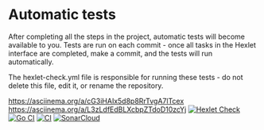 # Automatic tests

After completing all the steps in the project, automatic tests will become available to you. Tests are run on each commit - once all tasks in the Hexlet interface are completed, make a commit, and the tests will run automatically.

The hexlet-check.yml file is responsible for running these tests - do not delete this file, edit it, or rename the repository.

https://asciinema.org/a/cG3iHAIx5d8p8RrTvgA7lTcex
https://asciinema.org/a/L3zLdfEdBLXcbpZTdoD10zcYj
[![Hexlet Check](https://github.com/TimurVR/go-project-244/actions/workflows/hexlet-check.yml/badge.svg)](https://github.com/TimurVR/go-project-244/actions/workflows/hexlet-check.yml)
[![Go CI](https://github.com/TimurVR/go-project-244/actions/workflows/go.yml/badge.svg)](https://github.com/TimurVR/go-project-244/actions/workflows/go.yml)
[![CI](https://github.com/TimurVR/go-project-244/actions/workflows/ci.yml/badge.svg)](https://github.com/TimurVR/go-project-244/actions/workflows/ci.yml)
[![SonarCloud](https://sonarcloud.io/api/project_badges/measure?project=TimurVR_go-project-244&metric=alert_status)](https://sonarcloud.io/summary/new_code?id=TimurVR_go-project-244)

